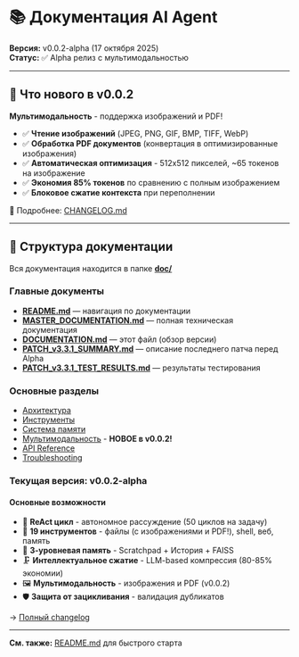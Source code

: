 # 📚 Документация AI Agent

**Версия:** v0.0.2-alpha (17 октября 2025)  
**Статус:** ✅ Alpha релиз с мультимодальностью

---

## 🚀 Что нового в v0.0.2

**Мультимодальность** - поддержка изображений и PDF!

- ✅ **Чтение изображений** (JPEG, PNG, GIF, BMP, TIFF, WebP)
- ✅ **Обработка PDF документов** (конвертация в оптимизированные изображения)
- ✅ **Автоматическая оптимизация** - 512x512 пикселей, ~65 токенов на изображение
- ✅ **Экономия 85% токенов** по сравнению с полным изображением
- ✅ **Блоковое сжатие контекста** при переполнении

📄 Подробнее: [CHANGELOG.md](../CHANGELOG.md#002-alpha---2025-10-17)

---

## 📂 Структура документации

Вся документация находится в папке **[doc/](./)**

### Главные документы
- **[README.md](README.md)** — навигация по документации
- **[MASTER_DOCUMENTATION.md](MASTER_DOCUMENTATION.md)** — полная техническая документация
- **[DOCUMENTATION.md](DOCUMENTATION.md)** — этот файл (обзор версии)
- **[PATCH_v3.3.1_SUMMARY.md](PATCH_v3.3.1_SUMMARY.md)** — описание последнего патча перед Alpha
- **[PATCH_v3.3.1_TEST_RESULTS.md](PATCH_v3.3.1_TEST_RESULTS.md)** — результаты тестирования

### Основные разделы
- [Архитектура](MASTER_DOCUMENTATION.md#архитектура)
- [Инструменты](MASTER_DOCUMENTATION.md#инструменты)
- [Система памяти](MASTER_DOCUMENTATION.md#система-памяти)
- [Мультимодальность](MASTER_DOCUMENTATION.md#мультимодальность) - **НОВОЕ в v0.0.2!**
- [API Reference](MASTER_DOCUMENTATION.md#api-reference)
- [Troubleshooting](MASTER_DOCUMENTATION.md#troubleshooting)

### Текущая версия: **v0.0.2-alpha**

#### Основные возможности
- 🎯 **ReAct цикл** - автономное рассуждение (50 циклов на задачу)
- 🔧 **19 инструментов** - файлы (с изображениями и PDF!), shell, веб, память
- 💾 **3-уровневая память** - Scratchpad + История + FAISS
- 🗜️ **Интеллектуальное сжатие** - LLM-based компрессия (80-85% экономии)
- 🖼️ **Мультимодальность** - изображения и PDF (v0.0.2)
- 🛡️ **Защита от зацикливания** - валидация дубликатов

→ [Полный changelog](../CHANGELOG.md)

---

**См. также:** [README.md](../README.md) для быстрого старта
